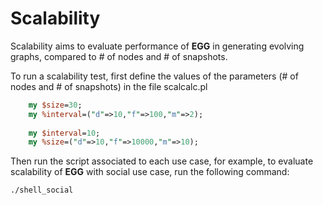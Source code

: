 # Scalability

Scalability aims to evaluate performance of **EGG** in generating evolving graphs, compared to # of nodes and # of snapshots.

To run a scalability test, first define the values of the parameters (# of nodes and # of snapshots) in the file scalcalc.pl

```perl
	my $size=30;
	my %interval=("d"=>10,"f"=>100,"m"=>2);
  
	my $interval=10;
	my %size=("d"=>10,"f"=>10000,"m"=>10);
```

Then run the script associated to each use case, for example, to evaluate scalability of **EGG** with social use case, run the following command:

```shell
./shell_social
```
